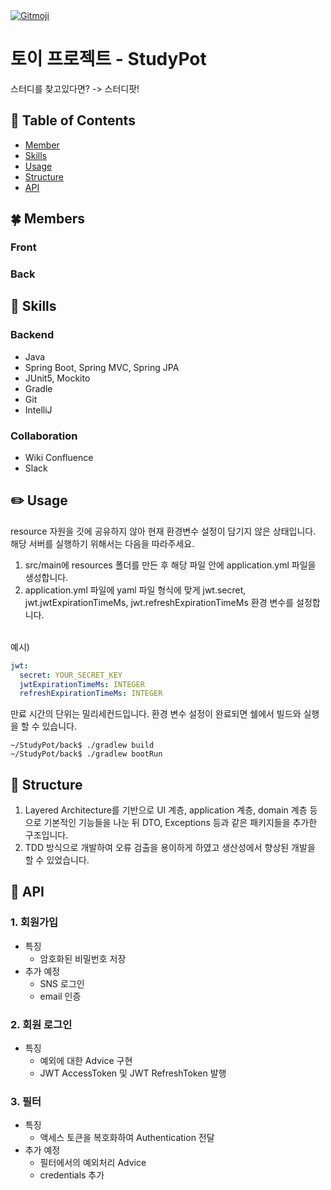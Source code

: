 <a href="https://gitmoji.dev">
  <img src="https://img.shields.io/badge/gitmoji-%20😜%20😍-FFDD67.svg?style=flat-square" alt="Gitmoji">
</a>

# 토이 프로젝트 - StudyPot

스터디를 찾고있다면? -> 스터디팟!

## :green_book: Table of Contents

- [Member](#four_leaf_clover-members)
- [Skills](#pushpin-skills)
- [Usage](#pencil2-usage)
- [Structure](#triangular_ruler-structure)
- [API](#stew-api)

## :four_leaf_clover: Members

### Front 
####
####
### Back
####
####

## :pushpin: Skills
###  Backend
- Java
- Spring Boot, Spring MVC, Spring JPA
- JUnit5, Mockito
- Gradle
- Git
- IntelliJ
###  Collaboration 
- Wiki Confluence
- Slack


## :pencil2: Usage
resource 자원을 깃에 공유하지 않아 현재 환경변수 설정이 담기지 않은 상태입니다.
해당 서버를 실행하기 위해서는 다음을 따라주세요.
1. src/main에 resources 폴더를 만든 후 해당 파일 안에 application.yml 파일을 생성합니다.
2. application.yml 파일에 yaml 파일 형식에 맞게 jwt.secret, jwt.jwtExpirationTimeMs, jwt.refreshExpirationTimeMs 환경 변수를 설정합니다. <br>
<br>
예시)
   
```yml
jwt:
  secret: YOUR_SECRET_KEY
  jwtExpirationTimeMs: INTEGER
  refreshExpirationTimeMs: INTEGER
```

만료 시간의 단위는 밀리세컨드입니다.
환경 변수 설정이 완료되면 쉘에서 빌드와 실행을 할 수 있습니다.

```
~/StudyPot/back$ ./gradlew build
~/StudyPot/back$ ./gradlew bootRun
```


## :triangular_ruler: Structure
1. Layered Architecture를 기반으로 UI 계층, application 계층, domain 계층 등으로 기본적인 기능들을 나눈 뒤 DTO, Exceptions 등과 같은 패키지들을 추가한 구조입니다.
2. TDD 방식으로 개발하여 오류 검출을 용이하게 하였고 생산성에서 향상된 개발을 할 수 있었습니다.

## :stew: API
### 1. 회원가입
- 특징
    - 암호화된 비밀번호 저장
- 추가 예정
    - SNS 로그인
    - email 인증
### 2. 회원 로그인
- 특징
    - 예외에 대한 Advice 구현
    - JWT AccessToken 및 JWT RefreshToken 발행
### 3. 필터
- 특징
    - 액세스 토큰을 복호화하여 Authentication 전달
- 추가 예정
    - 필터에서의 예외처리 Advice
    - credentials 추가